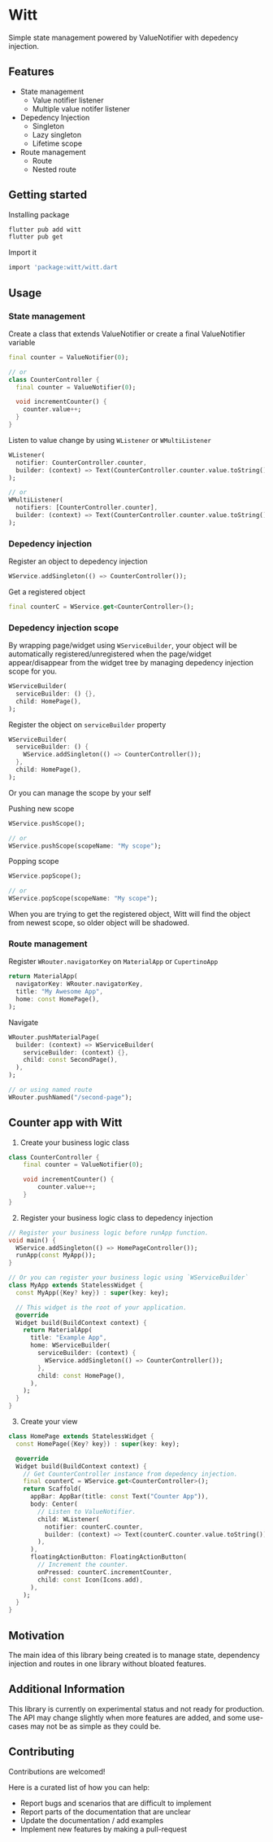 # Witt

Simple state management powered by ValueNotifier with depedency injection.

## Features

- State management
  - Value notifier listener
  - Multiple value notifer listener
- Depedency Injection
  - Singleton
  - Lazy singleton
  - Lifetime scope
- Route management
  - Route
  - Nested route

## Getting started

Installing package

```bash
flutter pub add witt
flutter pub get
```

Import it

```bash
import 'package:witt/witt.dart
```

## Usage

### State management

Create a class that extends ValueNotifier or create a final ValueNotifier variable

```dart
final counter = ValueNotifier(0);

// or
class CounterController {
  final counter = ValueNotifier(0);

  void incrementCounter() {
    counter.value++;
  }
}
```

Listen to value change by using `WListener` or `WMultiListener`

```dart
WListener(
  notifier: CounterController.counter,
  builder: (context) => Text(CounterController.counter.value.toString()),
);

// or
WMultiListener(
  notifiers: [CounterController.counter],
  builder: (context) => Text(CounterController.counter.value.toString()),
);
```

### Depedency injection

Register an object to depedency injection

```dart
WService.addSingleton(() => CounterController());
```

Get a registered object

```dart
final counterC = WService.get<CounterController>();
```

### Depedency injection scope

By wrapping page/widget using `WServiceBuilder`, your object will be automatically registered/unregistered when the page/widget appear/disappear from the widget tree by managing depedency injection scope for you.

```dart
WServiceBuilder(
  serviceBuilder: () {},
  child: HomePage(),
);
```

Register the object on `serviceBuilder` property

```dart
WServiceBuilder(
  serviceBuilder: () {
    WService.addSingleton(() => CounterController());
  },
  child: HomePage(),
);
```

Or you can manage the scope by your self

Pushing new scope

```dart
WService.pushScope();

// or
WService.pushScope(scopeName: "My scope");
```

Popping scope

```dart
WService.popScope();

// or
WService.popScope(scopeName: "My scope");
```

When you are trying to get the registered object, Witt will find the object from newest scope, so older object will be shadowed.

### Route management

Register `WRouter.navigatorKey` on `MaterialApp` or `CupertinoApp`

```dart
return MaterialApp(
  navigatorKey: WRouter.navigatorKey,
  title: "My Awesome App",
  home: const HomePage(),
);
```

Navigate

```dart
WRouter.pushMaterialPage(
  builder: (context) => WServiceBuilder(
    serviceBuilder: (context) {},
    child: const SecondPage(),
  ),
);

// or using named route
WRouter.pushNamed("/second-page");
```

## Counter app with Witt

1. Create your business logic class

```dart
class CounterController {
    final counter = ValueNotifier(0);

    void incrementCounter() {
        counter.value++;
    }
}
```

2. Register your business logic class to depedency injection

```dart
// Register your business logic before runApp function.
void main() {
  WService.addSingleton(() => HomePageController());
  runApp(const MyApp());
}

// Or you can register your business logic using `WServiceBuilder`
class MyApp extends StatelessWidget {
  const MyApp({Key? key}) : super(key: key);

  // This widget is the root of your application.
  @override
  Widget build(BuildContext context) {
    return MaterialApp(
      title: "Example App",
      home: WServiceBuilder(
        serviceBuilder: (context) {
          WService.addSingleton(() => CounterController());
        },
        child: const HomePage(),
      ),
    );
  }
}
```

3. Create your view

```dart
class HomePage extends StatelessWidget {
  const HomePage({Key? key}) : super(key: key);

  @override
  Widget build(BuildContext context) {
    // Get CounterController instance from depedency injection.
    final counterC = WService.get<CounterController>();
    return Scaffold(
      appBar: AppBar(title: const Text("Counter App")),
      body: Center(
        // Listen to ValueNotifier.
        child: WListener(
          notifier: counterC.counter,
          builder: (context) => Text(counterC.counter.value.toString()),
        ),
      ),
      floatingActionButton: FloatingActionButton(
        // Increment the counter.
        onPressed: counterC.incrementCounter,
        child: const Icon(Icons.add),
      ),
    );
  }
}
```

## Motivation

The main idea of ​​this library being created is to manage state, dependency injection and routes in one library without bloated features.

## Additional Information

This library is currently on experimental status and not ready for production. The API may change slightly when more features are added, and some use-cases may not be as simple as they could be.

## Contributing

Contributions are welcomed!

Here is a curated list of how you can help:

- Report bugs and scenarios that are difficult to implement
- Report parts of the documentation that are unclear
- Update the documentation / add examples
- Implement new features by making a pull-request
